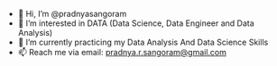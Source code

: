 - 👋 Hi, I’m @pradnyasangoram
- 👀 I’m interested in DATA (Data Science, Data Engineer and Data Analysis)
- 🌱 I’m currently practicing my Data Analysis And Data Science Skills
- 📫 Reach me via email: pradnya.r.sangoram@gmail.com 

<!---
pradnyasangoram/pradnyasangoram is a ✨ special ✨ repository because its `README.md` (this file) appears on your GitHub profile.
You can click the Preview link to take a look at your changes.
--->
